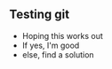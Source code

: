 ## Testing git

<ul>
    <li> Hoping this works out</li>
    <li>If yes, I'm good</li>
    <li>else, find a solution</li>
</ul>